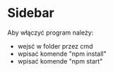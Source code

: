 # Sidebar

Aby włączyć program należy: 

- wejsć w folder przez cmd 
- wpisać komende "npm install" 
- wpisać komende "npm start"
